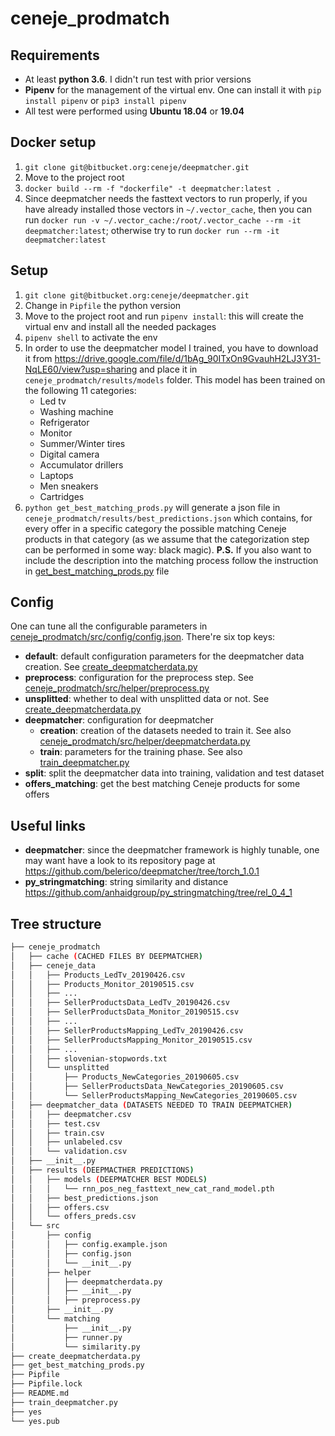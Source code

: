 # ceneje_prodmatch

## Requirements

* At least **python 3.6**. I didn't run test with prior versions
* **Pipenv** for the management of the virtual env. One can install it with `pip install pipenv` or `pip3 install pipenv`
* All test were performed using **Ubuntu 18.04** or **19.04**

## Docker setup

1. `git clone git@bitbucket.org:ceneje/deepmatcher.git`
2. Move to the project root
3. `docker build --rm -f "dockerfile" -t deepmatcher:latest .`
4. Since deepmatcher needs the fasttext vectors to run properly, if you have already installed those vectors in `~/.vector_cache`, then you can run `docker run -v ~/.vector_cache:/root/.vector_cache --rm -it deepmatcher:latest`; otherwise try to run `docker run --rm -it deepmatcher:latest`

## Setup

1. `git clone git@bitbucket.org:ceneje/deepmatcher.git`
2. Change in `Pipfile` the python version
3. Move to the project root and run `pipenv install`: this will create the virtual env and install all the needed packages
4. `pipenv shell` to activate the env
5. In order to use the deepmatcher model I trained, you have to download it from https://drive.google.com/file/d/1bAg_90ITxOn9GvauhH2LJ3Y31-NqLE60/view?usp=sharing and place it in `ceneje_prodmatch/results/models` folder.  This model has been trained on the following 11 categories: 
    * Led tv
    * Washing machine
    * Refrigerator
    * Monitor
    * Summer/Winter tires
    * Digital camera
    * Accumulator drillers
    * Laptops
    * Men sneakers
    * Cartridges
6. `python get_best_matching_prods.py` will generate a json file in `ceneje_prodmatch/results/best_predictions.json` which contains, for every offer in a specific category the possible matching Ceneje products in that category (as we assume that the categorization step can be performed in some way: black magic). **P.S.** If you also want to include the description into the matching process follow the instruction in [get_best_matching_prods.py](get_best_matching_prods.py) file

## Config

One can tune all the configurable parameters in [ceneje_prodmatch/src/config/config.json](ceneje_prodmatch/src/config/config.json). There're six top keys:

* **default**: default configuration parameters for the deepmatcher data creation. See [create_deepmatcherdata.py](create_deepmatcherdata.py)
* **preprocess**: configuration for the preprocess step. See [ceneje_prodmatch/src/helper/preprocess.py](ceneje_prodmatch/src/helper/preprocess.py)
* **unsplitted**: whether to deal with unsplitted data or not. See [create_deepmatcherdata.py](create_deepmatcherdata.py)
* **deepmatcher**: configuration for deepmatcher
    * **creation**: creation of the datasets needed to train it. See also [ceneje_prodmatch/src/helper/deepmatcherdata.py](ceneje_prodmatch/src/helper/deepmatcherdata.py)
    * **train**: parameters for the training phase. See also [train_deepmatcher.py](train_deepmatcher.py)
* **split**: split the deepmatcher data into training, validation and test dataset
* **offers_matching**: get the best matching Ceneje products for some offers

## Useful links

* **deepmatcher**: since the deepmatcher framework is highly tunable, one may want have a look to its repository page at https://github.com/belerico/deepmatcher/tree/torch_1.0.1
* **py_stringmatching**: string similarity and distance https://github.com/anhaidgroup/py_stringmatching/tree/rel_0_4_1

## Tree structure

```bash 
├── ceneje_prodmatch
│   ├── cache (CACHED FILES BY DEEPMATCHER)
│   ├── ceneje_data
│   │   ├── Products_LedTv_20190426.csv
│   │   ├── Products_Monitor_20190515.csv
│   │   ├── ...
│   │   ├── SellerProductsData_LedTv_20190426.csv
│   │   ├── SellerProductsData_Monitor_20190515.csv
│   │   ├── ...
│   │   ├── SellerProductsMapping_LedTv_20190426.csv
│   │   ├── SellerProductsMapping_Monitor_20190515.csv
│   │   ├── ...
│   │   ├── slovenian-stopwords.txt
│   │   └── unsplitted
│   │       ├── Products_NewCategories_20190605.csv
│   │       ├── SellerProductsData_NewCategories_20190605.csv
│   │       └── SellerProductsMapping_NewCategories_20190605.csv
│   ├── deepmatcher_data (DATASETS NEEDED TO TRAIN DEEPMATCHER)
│   │   ├── deepmatcher.csv
│   │   ├── test.csv
│   │   ├── train.csv
│   │   ├── unlabeled.csv
│   │   └── validation.csv
│   ├── __init__.py
│   ├── results (DEEPMACTHER PREDICTIONS)
│   │   ├── models (DEEPMATCHER BEST MODELS)
│   │   │   └── rnn_pos_neg_fasttext_new_cat_rand_model.pth
│   │   ├── best_predictions.json
│   │   ├── offers.csv
│   │   └── offers_preds.csv
│   └── src
│       ├── config
│       │   ├── config.example.json
│       │   ├── config.json
│       │   └── __init__.py
│       ├── helper
│       │   ├── deepmatcherdata.py
│       │   ├── __init__.py
│       │   ├── preprocess.py
│       ├── __init__.py
│       └── matching
│           ├── __init__.py
│           ├── runner.py
│           └── similarity.py
├── create_deepmatcherdata.py
├── get_best_matching_prods.py
├── Pipfile
├── Pipfile.lock
├── README.md
├── train_deepmatcher.py
├── yes
└── yes.pub
```